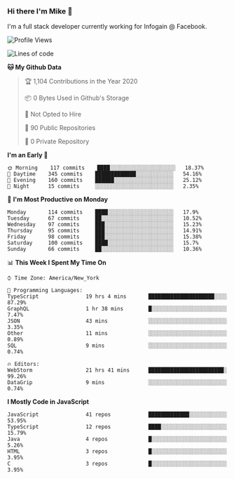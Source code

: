 ### Hi there I'm Mike 👋
I'm a full stack developer currently working for Infogain @ Facebook.

<!--START_SECTION:waka-->
![Profile Views](http://img.shields.io/badge/Profile%20Views-2-blue)

![Lines of code](https://img.shields.io/badge/From%20Hello%20World%20I%27ve%20Written-891021%20lines%20of%20code-blue)

**🐱 My Github Data** 

> 🏆 1,104 Contributions in the Year 2020
 > 
> 📦 0 Bytes Used in Github's Storage 
 > 
> 🚫 Not Opted to Hire
 > 
> 📜 90 Public Repositories
 > 
> 🔑 0 Private Repository 
 > 
**I'm an Early 🐤** 

```text
🌞 Morning    117 commits    ████░░░░░░░░░░░░░░░░░░░░░   18.37% 
🌆 Daytime    345 commits    █████████████░░░░░░░░░░░░   54.16% 
🌃 Evening    160 commits    ██████░░░░░░░░░░░░░░░░░░░   25.12% 
🌙 Night      15 commits     ░░░░░░░░░░░░░░░░░░░░░░░░░   2.35%

```
📅 **I'm Most Productive on Monday** 

```text
Monday       114 commits    ████░░░░░░░░░░░░░░░░░░░░░   17.9% 
Tuesday      67 commits     ██░░░░░░░░░░░░░░░░░░░░░░░   10.52% 
Wednesday    97 commits     ███░░░░░░░░░░░░░░░░░░░░░░   15.23% 
Thursday     95 commits     ███░░░░░░░░░░░░░░░░░░░░░░   14.91% 
Friday       98 commits     ███░░░░░░░░░░░░░░░░░░░░░░   15.38% 
Saturday     100 commits    ████░░░░░░░░░░░░░░░░░░░░░   15.7% 
Sunday       66 commits     ██░░░░░░░░░░░░░░░░░░░░░░░   10.36%

```


📊 **This Week I Spent My Time On** 

```text
⌚︎ Time Zone: America/New_York

💬 Programming Languages: 
TypeScript               19 hrs 4 mins       █████████████████████░░░░   87.29% 
GraphQL                  1 hr 38 mins        █░░░░░░░░░░░░░░░░░░░░░░░░   7.47% 
JSON                     43 mins             ░░░░░░░░░░░░░░░░░░░░░░░░░   3.35% 
Other                    11 mins             ░░░░░░░░░░░░░░░░░░░░░░░░░   0.89% 
SQL                      9 mins              ░░░░░░░░░░░░░░░░░░░░░░░░░   0.74%

🔥 Editors: 
WebStorm                 21 hrs 41 mins      ████████████████████████░   99.26% 
DataGrip                 9 mins              ░░░░░░░░░░░░░░░░░░░░░░░░░   0.74%

```

**I Mostly Code in JavaScript** 

```text
JavaScript               41 repos            █████████████░░░░░░░░░░░░   53.95% 
TypeScript               12 repos            ████░░░░░░░░░░░░░░░░░░░░░   15.79% 
Java                     4 repos             █░░░░░░░░░░░░░░░░░░░░░░░░   5.26% 
HTML                     3 repos             █░░░░░░░░░░░░░░░░░░░░░░░░   3.95% 
C                        3 repos             █░░░░░░░░░░░░░░░░░░░░░░░░   3.95%

```



<!--END_SECTION:waka-->


<!--
**uptonm/uptonm** is a ✨ _special_ ✨ repository because its `README.md` (this file) appears on your GitHub profile.

Here are some ideas to get you started:

- 🔭 I’m currently working on ...
- 🌱 I’m currently learning ...
- 👯 I’m looking to collaborate on ...
- 🤔 I’m looking for help with ...
- 💬 Ask me about ...
- 📫 How to reach me: ...
- 😄 Pronouns: ...
- ⚡ Fun fact: ...
-->
